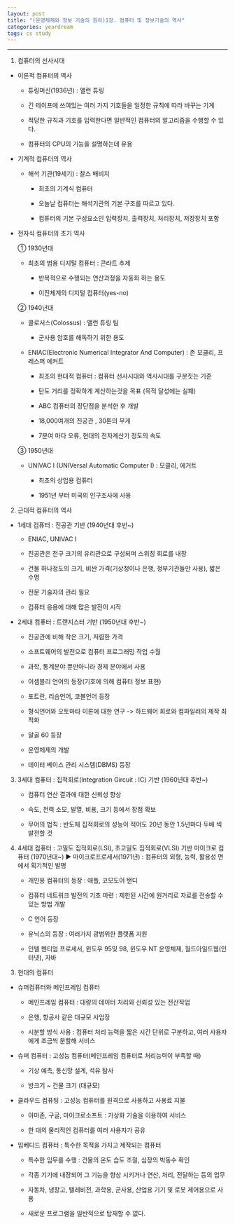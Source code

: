 ```yaml
---
layout: post
title: "(운영체제와 정보 기술의 원리)1장. 컴퓨터 및 정보기술의 역사"
categories: yeardream
tags: cs study
---
```


---

1. 컴퓨터의 선사시대
- 이론적 컴퓨터의 역사

  - 튜링머신(1936년)  : 앨런 튜링

   - 긴 테이프에 쓰여있는 여러 가지 기호들을 일정한 규칙에 따라 바꾸는 기계

   - 적당한 규칙과 기호를 입력한다면 일반적인 컴퓨터의 알고리즘을 수행할 수 있다.

   - 컴퓨터의 CPU의 기능을 설명하는데 유용


 - 기계적 컴퓨터의 역사
    - 해석 기관(19세기) : 찰스 배비지

        - 최초의 기계식 컴퓨터

        - 오늘날 컴퓨터는 해석기관의 기본 구조를 따르고 있다.

        - 컴퓨터의 기본 구성요소인 입력장치, 출력장치, 처리장치, 저장장치 포함

 

 - 전자식 컴퓨터의 초기 역사

    ① 1930년대

   - 최초의 범용 디지털 컴퓨터 : 콘라트 추제

        - 반복적으로 수행되는 연산과정을 자동화 하는 용도

        - 이진체계의 디지털 컴퓨터(yes-no) 

 

    ② 1940년대 

   - 콜로서스(Colossus) : 앨런 튜링 팀 

        - 군사용 암호를 해독하기 위한 용도

   - ENIAC(Electronic Numerical Integrator And Computer) : 존 모클리, 프레스퍼 에커트

        - 최초의 현대적 컴퓨터 : 컴퓨터 선사시대와 역사시대를 구분짓는 기준

        - 탄도 거리를 정확하게 계산하는것을 목표 (목적 달성에는 실패)

        - ABC 컴퓨터의 장단점을 분석한 후 개발 

        - 18,000여개의 진공관 , 30톤의 무게

        - 7분여 마다 오류, 현대의 전자계산기 정도의 속도

 

    ③ 1950년대

   - UNIVAC I (UNIVersal Automatic Computer I) : 모클리, 에거트

        - 최초의 상업용 컴퓨터

        - 1951년 부터 미국의 인구조사에 사용

 

2. 근대적 컴퓨터의 역사
 - 1세대 컴퓨터 : 진공관 기반 (1940년대 후반~)
    -  ENIAC, UNIVAC I

    - 진공관은 전구 크기의 유리관으로 구성되며 스위칭 회로를 내장

    - 건물 하나정도의 크기, 비싼 가격(기상청이나 은행, 정부기관들만 사용), 짧은 수명

    - 전문 기술자의 관리 필요

    - 컴퓨터 응용에 대해 많은 발전이 시작

 

 - 2세대 컴퓨터 : 트랜지스터 기반 (1950년대 후반~)
    - 진공관에 비해 작은 크기, 저렴한 가격

    - 소프트웨어의 발전으로 컴퓨터 프로그래밍 작업 수월

    - 과학, 통계분야 뿐만아니라 경제 분야에서 사용

    - 어셈블리 언어의 등장(기호에 의해 컴퓨터 정보 표현)

    - 포트란, 리습언어, 코볼언어 등장

    - 형식언어와 오토마타 이론에 대한 연구 -> 하드웨어 회로와 컴파일러의 제작 최적화

    - 알골 60 등장

    - 운영체제의 개발 

    - 데이터 베이스 관리 시스템(DBMS) 등장

 

 3) 3세대 컴퓨터 : 집적회로(Integration Gircuit : IC) 기반 (1960년대 후반~) 
    - 컴퓨터 연산 결과에 대한 신뢰성 향상

    - 속도, 전력 소모, 발열, 비용, 크기 등에서 장점 확보

    - 무어의 법칙 : 반도체 집적회로의 성능이 적어도 20년 동안 1.5년마다 두배 씩 발전할 것

 

 4) 4세대 컴퓨터 : 고밀도 집적회로(LSI), 초고밀도 집적회로(VLSI) 기반 마이크로 컴퓨터 (1970년대~)
  ▶ 마이크로프로세서(1971년) : 컴퓨터의 외형, 능력, 활용성 면에서 획기적인 발명

    - 개인용 컴퓨터의 등장 : 애플, 코모도어 탠디

    - 컴퓨터 네트워크 발전의 기초 마련 : 제한된 시간에 원거리로 자료를 전송할 수 있는 방법 개발

    - C 언어 등장

    - 유닉스의 등장 : 여러가지 광범위한 플랫폼 지원

    - 인텔 펜티엄 프로세서, 윈도우 95및 98, 윈도우 NT 운영체제, 월드아일드웹(인터넷), 자바

 

3. 현대의 컴퓨터
 - 슈퍼컴퓨터와 메인프레임 컴퓨터
    - 메인프레임 컴퓨터 : 대량의 데이터 처리와 신뢰성 있는 전산작업

   - 은행, 항공사 같은 대규모 사업장

   - 시분할 방식 사용 : 컴퓨터 처리 능력을 짧은 시간 단위로 구분하고, 여러 사용자에게 조금씩 분할해 서비스

 

  - 슈퍼 컴퓨터 : 고성능 컴퓨터(메인프레임 컴퓨터로 처리능력이 부족할 때)

    - 기상 예측, 통신망 설계, 석유 탐사

    - 방크기 ~ 건물 크기 (대규모)

 

  - 클라우드 컴퓨팅 : 고성능 컴퓨터를 원격으로 사용하고 사용료 지불

    - 아마존, 구글, 마이크로소프트 : 가상화 기술을 이용하여 서비스

    - 한 대의 물리적인 컴퓨터를 여러 사용자가 공유


  -  임베디드 컴퓨터 : 특수한 목적을 가지고 제작되는 컴퓨터

        - 특수한 임무를 수행 : 건물의 온도 습도 조절, 심장의 박동수 확인

        - 각종 기기에 내장되어 그 기능을 향상 시키거나 연산, 처리, 전달하는 등의 업무

        - 자동차, 냉장고, 텔레비전, 과학용, 군사용, 산업용 기기 및 로봇 제어용으로 사용

        - 새로운 프로그램을 일반적으로 탑재할 수 없다.